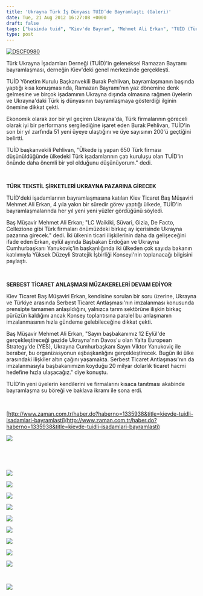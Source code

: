 ```yaml
---
title: 'Ukrayna Türk İş Dünyası TUİD’de Bayramlaştı (Galeri)'
date: Tue, 21 Aug 2012 16:27:08 +0000
draft: false
tags: ["basinda tuid", "Kiev'de Bayram", "Mehmet Ali Erkan", "TUİD (Türk Ukrayna İşadamları Derneği)", "Ukrayna'da Bayram", "YES"]
type: post
---
```


[![](http://arsiv.tuid.org.ua/wp-content/uploads/2012/01/DSCF0980-300x200.jpg "DSCF0980")](http://arsiv.tuid.org.ua/wp-content/uploads/2012/01/DSCF0980.jpg)

Türk Ukrayna İşadamları Derneği (TUİD)'in geleneksel Ramazan Bayramı bayramlaşması, derneğin Kiev'deki genel merkezinde gerçekleşti.

TUİD Yönetim Kurulu Başkanvekili Burak Pehlivan, bayramlaşmanın başında yaptığı kısa konuşmasında, Ramazan Bayramı'nın yaz dönemine denk gelmesine ve birçok işadamının Ukrayna dışında olmasına rağmen üyelerin ve Ukrayna'daki Türk iş dünyasının bayramlaşmaya gösterdiği ilginin önemine dikkat çekti.

Ekonomik olarak zor bir yıl geçiren Ukrayna'da, Türk firmalarının göreceli olarak iyi bir performans sergilediğine işaret eden Burak Pehlivan, TUİD'in son bir yıl zarfında 51 yeni üyeye ulaştığını ve üye sayısının 200'ü geçtiğini belirtti.

TUİD başkanvekili Pehlivan, "Ülkede iş yapan 650 Türk firması düşünüldüğünde ülkedeki Türk işadamlarının çatı kuruluşu olan TUİD'in önünde daha önemli bir yol olduğunu düşünüyorum." dedi.

 

**TÜRK TEKSTİL ŞİRKETLERİ UKRAYNA PAZARINA GİRECEK**

TUİD'deki işadamlarının bayramlaşmasına katılan Kiev Ticaret Baş Müşaviri Mehmet Ali Erkan, 4 yıla yakın bir süredir görev yaptığı ülkede, TUİD'in bayramlaşmalarında her yıl yeni yeni yüzler gördüğünü söyledi.

Baş Müşavir Mehmet Ali Erkan; "LC Waikiki, Süvari, Gizia, De Facto, Collezione gibi Türk firmaları önümüzdeki birkaç ay içerisinde Ukrayna pazarına girecek." dedi. İki ülkenin ticari ilişkilerinin daha da gelişeceğini ifade eden Erkan, eylül ayında Başbakan Erdoğan ve Ukrayna Cumhurbaşkanı Yanukoviç'in başkanlığında iki ülkeden çok sayıda bakanın katılımıyla Yüksek Düzeyli Stratejik İşbirliği Konseyi'nin toplanacağı bilgisini paylaştı.

 

**SERBEST TİCARET ANLAŞMASI MÜZAKERELERİ DEVAM EDİYOR**

Kiev Ticaret Baş Müşaviri Erkan, kendisine sorulan bir soru üzerine, Ukrayna ve Türkiye arasında Serbest Ticaret Antlaşması'nın imzalanması konusunda prensipte tamamen anlaşıldığını, yalnızca tarım sektörüne ilişkin birkaç pürüzün kaldığını ancak Konsey toplantısına paralel bu anlaşmanın imzalanmasının hızla gündeme gelebileceğine dikkat çekti.

Baş Müşavir Mehmet Ali Erkan, "Sayın başbakanımız 12 Eylül'de gerçekleştireceği gezide Ukrayna'nın Davos'u olan Yalta European Strategy'de (YES), Ukrayna Cumhurbaşkanı Sayın Viktor Yanukoviç ile beraber, bu organizasyonun eşbaşkanlığını gerçekleştirecek. Bugün iki ülke arasındaki ilişkiler altın çağını yaşamakta. Serbest Ticaret Antlaşması'nın da imzalanmasıyla başbakanımızın koyduğu 20 milyar dolarlık ticaret hacmi hedefine hızla ulaşacağız." diye konuştu.

TUİD'in yeni üyelerin kendilerini ve firmalarını kısaca tanıtması akabinde bayramlaşma su böreği ve baklava ikramı ile sona erdi.

 

[http://www.zaman.com.tr/haber.do?haberno=1335938&title=kievde-tuidli-isadamlari-bayramlasti](http://www.zaman.com.tr/haber.do?haberno=1335938&title=kievde-tuidli-isadamlari-bayramlasti)

![](https://lh4.googleusercontent.com/-mHfLiKjYr3U/UDOqVtWMtnI/AAAAAAAAAfo/G6mxH5GSJyg/s758/DSCF0949.JPG)

 

 

![](https://lh4.googleusercontent.com/-wMJhaCvjoOE/UDOqT-abLzI/AAAAAAAAAfU/b8RsihoT8m8/s758/DSCF0944.JPG)

![](https://lh4.googleusercontent.com/-0tOpH28E6T0/UDOqTwJnnkI/AAAAAAAAAfQ/4-AH2CmYuAQ/s758/DSCF0945.JPG)

![](https://lh3.googleusercontent.com/-EGr_shl9vNs/UDOqa546DoI/AAAAAAAAAgw/k00oxyZS84Q/s758/DSCF0958.JPG)

![](https://lh3.googleusercontent.com/-AgRZJzJTrjc/UDOqcg6zECI/AAAAAAAAAhU/mShppA829tM/s758/DSCF0962.JPG)

![](https://lh5.googleusercontent.com/-r-NDRcwUSHs/UDOqnE1__oI/AAAAAAAAAjw/R3UzGbbq-0w/s758/DSCF0980.JPG)

![](https://lh6.googleusercontent.com/-7B4i2Lh5DUI/UDOqom9qAYI/AAAAAAAAAkI/OBl3sCuUt0E/s758/DSCF0983.JPG)

![](https://lh6.googleusercontent.com/-wthvk6bc-CY/UDOqskviN_I/AAAAAAAAAlA/ns_nY2K7PxY/s758/DSCF0989.JPG)

![](https://lh6.googleusercontent.com/-eg-CxPIv87I/UDOqvd_jG2I/AAAAAAAAAlg/uEaZAaqwje0/s758/DSCF0993.JPG)

![](https://lh3.googleusercontent.com/-HLj0jCRwg3Y/UDOqvsKrczI/AAAAAAAAAlo/E3kziO7UkzM/s758/DSCF0995.JPG)

 

![](https://lh6.googleusercontent.com/-QgyrQd4Taak/UDOqy1sZX0I/AAAAAAAAAmc/N3XYoW4Ltj8/s758/DSCF1003.JPG)

 

 


